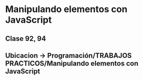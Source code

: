 # Manipulando elementos con JavaScript

## Clase 92, 94

## Ubicacion -> Programación/TRABAJOS PRACTICOS/Manipulando elementos con JavaScript